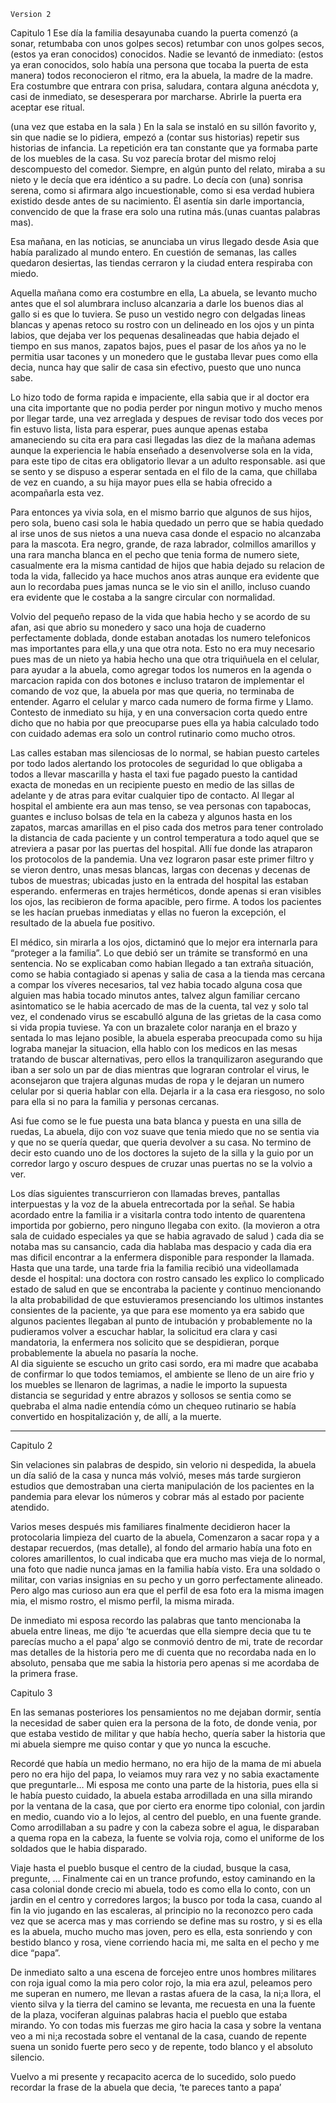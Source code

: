    Version 2 

Capitulo 1
Ese día la familia desayunaba cuando la puerta comenzó (a sonar, retumbaba con unos golpes secos) retumbar con unos golpes secos,(estos ya eran conocidos) conocidos. Nadie se levantó de inmediato: (estos ya eran conocidos, solo había una persona que tocaba la puerta de esta manera) todos reconocieron el ritmo, era la abuela, la madre de la madre. Era costumbre que entrara con prisa, saludara, contara alguna anécdota y, casi de inmediato, se desesperara por marcharse. Abrirle la puerta era aceptar ese ritual.

(una vez que estaba en la sala ) En la sala se instaló en su sillón favorito y, sin que nadie se lo pidiera, empezó a (contar sus historias) repetir sus historias de infancia. La repetición era tan constante que ya formaba parte de los muebles de la casa. Su voz parecía brotar del mismo reloj descompuesto del comedor. Siempre, en algún punto del relato, miraba a su nieto y le decía que era idéntico a su padre. Lo decía con (una) sonrisa serena, como si afirmara algo incuestionable, como si esa verdad hubiera existido desde antes de su nacimiento. Él asentía sin darle importancia, convencido de que la frase era solo una rutina más.(unas cuantas palabras mas).

Esa mañana, en las noticias, se anunciaba un virus llegado desde Asia que había paralizado al mundo entero. En cuestión de semanas, las calles quedaron desiertas, las tiendas cerraron y la ciudad entera respiraba con miedo. 

Aquella mañana como era costumbre en ella, La abuela, se levanto mucho antes que el sol alumbrara incluso alcanzaria a darle los buenos dias al gallo si es que lo tuviera. Se puso un vestido negro con delgadas lineas blancas y apenas retoco su rostro con un delineado en los ojos y un pinta labios, que dejaba ver los pequenas desalineadas que habia dejado el tiempo en sus manos, zapatos bajos, pues el pasar de los años ya no le permitia usar tacones y un monedero que le gustaba llevar pues como ella decia, nunca hay que salir de casa sin efectivo, puesto que uno nunca sabe.

Lo hizo todo de forma rapida e impaciente, ella sabia que ir al doctor era una cita importante que no podia perder por ningun motivo y mucho menos por llegar tarde, una vez arreglada y despues de revisar todo dos veces por fin estuvo lista, lista para esperar, pues aunque apenas estaba amaneciendo su cita era para casi llegadas las diez de la mañana ademas aunque la experiencia le había enseñado a desenvolverse sola en la vida, para este tipo de citas era obligatorio llevar a un adulto responsable. asi que se sento y se dispuso a esperar sentada en el filo de la cama, que chillaba de vez en cuando, a su hija mayor pues ella se habia ofrecido a acompañarla esta vez.

Para entonces ya vivia sola, en el mismo barrio que algunos de sus hijos, pero sola, bueno casi sola le habia quedado un perro que se habia quedado al irse unos de sus nietos a una nueva casa donde el espacio no alcanzaba para la mascota. Era negro, grande, de raza labrador, colmillos amarillos y una rara mancha blanca en el pecho que tenia forma de numero siete, casualmente era la misma cantidad de hijos que habia dejado su relacion de toda la vida, fallecido ya hace muchos anos atras aunque era evidente que aun lo recordaba pues jamas nunca se le vio sin el anillo, incluso cuando era evidente que le costaba a la sangre circular con normalidad. 

Volvio del pequeño repaso de la vida que habia hecho y se acordo de su afan, asi que abrio su monedero y saco una hoja de cuaderno perfectamente doblada, donde estaban anotadas los numero telefonicos mas importantes para ella,y una que otra nota. Esto no era muy necesario pues mas de un nieto ya habia hecho una que otra triquiñuela en el celular, para ayudar a la abuela, como agregar todos los numeros en la agenda o marcacion rapida con dos botones e incluso trataron de implementar el comando de voz que, la abuela por mas que queria, no terminaba de entender. Agarro el celular y marco cada numero de forma firme y Llamo. Contesto de inmediato su hija, y en una conversacion corta quedo entre dicho que no habia por que preocuparse pues ella ya habia calculado todo con cuidado ademas era solo un control rutinario como mucho otros.

Las calles estaban mas silenciosas de lo normal, se habian puesto carteles por todo lados alertando los protocoles de seguridad lo que obligaba a todos a llevar mascarilla y hasta el taxi fue pagado puesto la cantidad exacta de monedas en un recipiente puesto en medio de las sillas de adelante y de atras para evitar cualquier tipo de contacto. Al llegar al hospital el ambiente era aun mas tenso, se vea personas con tapabocas, guantes e incluso bolsas de tela en la cabeza y algunos hasta en los zapatos, marcas amarillas en el piso cada dos metros para tener controlado la distancia de cada paciente y un control temperatura a todo aquel que se atreviera a pasar por las puertas del hospital. Allí fue donde las atraparon los protocolos de la pandemia. Una vez lograron pasar este primer filtro y se vieron dentro, unas mesas blancas, largas con decenas y decenas de tubos de muestras; ubicadas justo en la entrada del hospital las estaban esperando. enfermeras en trajes herméticos, donde apenas si eran visibles los ojos, las recibieron de forma apacible, pero firme. A todos los pacientes se les hacían pruebas inmediatas y ellas no fueron la excepción, el resultado de la abuela fue positivo.

El médico, sin mirarla a los ojos, dictaminó que lo mejor era internarla para “proteger a la familia”. Lo que debió ser un trámite se transformó en una sentencia. No se explicaban como habian llegado a tan extraña situación, como se habia contagiado si apenas y salia de casa a la tienda mas cercana a compar los víveres necesarios, tal vez habia tocado alguna cosa que alguien mas habia tocado minutos antes, talvez algun familiar cercano asintomatico se le habia acercado de mas de la cuenta, tal vez y solo tal vez, el condenado virus se escabulló alguna de las grietas de la casa como si vida propia tuviese. 
Ya con un brazalete color naranja en el brazo y sentada lo mas lejano posible, la abuela esperaba preocupada como su hija lograba manejar la situacion, ella hablo con los medicos en las mesas tratando de buscar alternativas, pero ellos la tranquilizaron asegurando que iban a ser solo un par de dias mientras que lograran controlar el virus, le aconsejaron que trajera algunas mudas de ropa y le dejaran un numero celular por si queria hablar con ella. Dejarla ir a la casa era riesgoso, no solo para ella si no para la familia y personas cercanas.

Asi fue como se le fue puesta una bata blanca y puesta en una silla de ruedas, La abuela, dijo con voz suave que tenia miedo que no se sentia via y que no se quería quedar, que queria devolver a su casa. No termino de decir esto cuando uno de los doctores la sujeto de la silla y la guio por un corredor largo y oscuro despues de cruzar unas puertas no se la volvio a ver.

Los días siguientes transcurrieron con llamadas breves, pantallas interpuestas y la voz de la abuela entrecortada por la señal. Se habia acordado entre la familia ir a visitarla contra todo intento de quarentena importida por gobierno, pero ninguno llegaba con exito. (la movieron a otra sala de cuidado especiales ya que se habia agravado de salud ) cada dia se notaba mas su cansancio, cada dia hablaba mas despacio y cada dia era mas dificil encontrar a la enfermera disponible para responder la llamada. 
Hasta que una tarde, una tarde fria la familia recibió una videollamada desde el hospital: una doctora con rostro cansado les explico lo complicado estado de salud en que se encontraba la paciente y continuo mencionando la alta probabilidad de que estuvieramos presenciando los ultimos instantes consientes de la paciente, ya que para ese momento ya era sabido que algunos pacientes llegaban al punto de intubación y probablemente no la pudieramos volver a escuchar hablar, la solicitud era clara y casi mandatoria, la enfermera nos solicito que se despidieran, porque probablemente la abuela no pasaría la noche.  
Al dia siguiente se escucho un grito casi sordo, era mi madre que acababa de confirmar lo que todos temiamos, el ambiente se lleno de un aire frio y los muebles se llenaron de lagrimas, a nadie le importo la supuesta distancia se seguridad y entre abrazos y sollosos se sentia como se quebraba el alma nadie entendía cómo un chequeo rutinario se había convertido en hospitalización y, de allí, a la muerte.

--------------

Capitulo 2

Sin velaciones sin palabras de despido, sin velorio ni despedida, la abuela un día salió de la casa y nunca más volvió, meses más tarde surgieron estudios que demostraban una cierta manipulación de los pacientes en la pandemia para elevar los números y cobrar más al estado por paciente atendido. 

Varios meses después mis familiares finalmente decidieron hacer la protocolaria limpieza del cuarto de la abuela, Comenzaron a sacar ropa y a destapar recuerdos, (mas detalle), al fondo del armario había una foto en colores amarillentos, lo cual indicaba que era mucho mas vieja de lo normal, una foto que nadie nunca jamas en la familia había visto. Era una soldado o militar, con varias insignias en su pecho y un gorro perfectamente alineado. Pero algo mas curioso aun era que el perfil de esa foto era la misma imagen mia, el mismo rostro, el mismo perfil, la misma mirada. 

De inmediato mi esposa recordo las palabras que tanto mencionaba la abuela entre lineas, me dijo ‘te acuerdas que ella siempre decia que tu te parecías mucho a el papa’ algo se conmovió dentro de mi, trate de recordar mas detalles de la historia pero me di cuenta que no recordaba nada en lo absoluto, pensaba que me sabia la historia pero apenas si me acordaba de la primera frase.

Capitulo 3 

En las semanas posteriores los pensamientos no me dejaban dormir, sentía la necesidad de saber quien era la persona de la foto, de donde venia, por que estaba vestido de militar y que había hecho, quería saber la historia que mi abuela siempre me quiso contar y que yo nunca la escuche. 

Recordé que había un medio hermano, no era hijo de la mama de mi abuela pero no era hijo del papa, lo veiamos muy rara vez y no sabia exactamente que preguntarle… Mi esposa me conto una parte de la historia, pues ella si le había puesto cuidado, la abuela estaba arrodillada en una silla mirando por la ventana de la casa, que por cierto era enorme tipo colonial, con jardin en medio, cuando vio a lo lejos, al centro del pueblo, en una fuente grande. Como arrodillaban a su padre y con la cabeza sobre el agua, le disparaban a quema ropa en la cabeza, la fuente se volvia roja, como el uniforme de los soldados que le habia disparado.

Viaje hasta el pueblo busque el centro de la ciudad, busque la casa, pregunte, … Finalmente cai en un trance profundo, estoy caminando en la casa colonial donde crecio mi abuela, todo es como ella lo conto, con un jardin en el centro y corredores largos; la busco por toda la casa, cuando al fin la vio jugando en las escaleras, al principio no la reconozco pero cada vez que se acerca mas y mas corriendo se define mas su rostro, y si es ella es la abuela, mucho mucho mas joven, pero es ella, esta sonriendo y con bestido blanco y rosa, viene corriendo hacia mi, me salta en el pecho y me dice “papa”.

De inmediato salto a una escena de forcejeo entre unos hombres militares con roja igual como la mia pero color rojo, la mia era azul, peleamos pero me superan en numero, me llevan a rastas afuera de la casa, la ni;a llora, el viento silva y la tierra del camino se levanta, me recuesta en una la fuente de la plaza, vociferan alguinas palabras hacia el pueblo que estaba mirando. Yo con todas mis fuerzas me giro hacia la casa y sobre la ventana veo a mi ni;a recostada sobre el ventanal de la casa, cuando de repente suena un sonido fuerte pero seco y de repente, todo blanco y el absoluto silencio.

Vuelvo a mi presente y recapacito acerca de lo sucedido, solo puedo recordar la frase de la abuela que decia, ‘te pareces tanto a papa’
